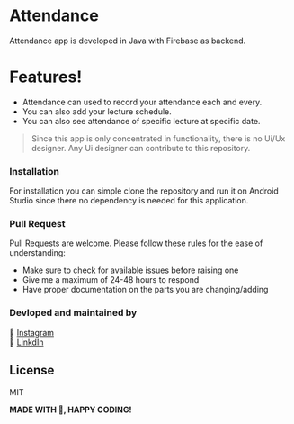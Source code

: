 # Attendance 

Attendance app is developed in Java with Firebase as backend. 
# Features!

  - Attendance can used to record your attendance each and every.
  - You can also add your lecture schedule.
  - You can also see attendance of specific lecture at specific date.

> Since this app is only concentrated in functionality, there is no Ui/Ux designer. 
> Any Ui designer can contribute to this repository.


### Installation

For installation you can simple clone the repository and run it on Android Studio since there no dependency is needed for this application. 

### Pull Request
Pull Requests are welcome. Please follow these rules for the ease of understanding:

- Make sure to check for available issues before raising one
- Give me a maximum of 24-48 hours to respond
- Have proper documentation on the parts you are changing/adding

### Devloped and maintained by

📸  [Instagram](https://www.instagram.com/lucifer_the_king/?hl=en) <br />
🧳  [LinkdIn](https://www.linkedin.com/in/nihal-ahamed-m-s-7b6808190/)

License
----
MIT


**MADE WITH 💖, HAPPY CODING!**

